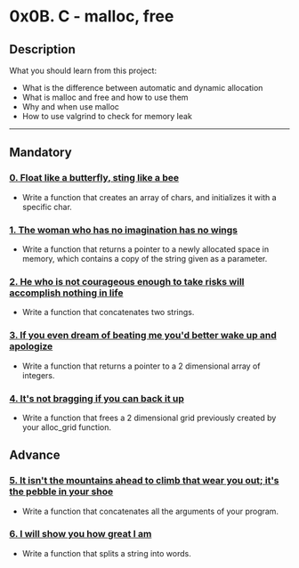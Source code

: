 # 0x0B. C - malloc, free

## Description
What you should learn from this project:
* What is the difference between automatic and dynamic allocation
* What is malloc and free and how to use them
* Why and when use malloc
* How to use valgrind to check for memory leak
---
## Mandatory

### [0. Float like a butterfly, sting like a bee](./0-create_array.c)
* Write a function that creates an array of chars, and initializes it with a specific char.

### [1. The woman who has no imagination has no wings](./1-strdup.c)
* Write a function that returns a pointer to a newly allocated space in memory, which contains a copy of the string given as a parameter.

### [2. He who is not courageous enough to take risks will accomplish nothing in life](./2-str_concat.c)
* Write a function that concatenates two strings.

### [3. If you even dream of beating me you'd better wake up and apologize](./3-alloc_grid.c)
* Write a function that returns a pointer to a 2 dimensional array of integers.

### [4. It's not bragging if you can back it up](./4-free_grid.c)
* Write a function that frees a 2 dimensional grid previously created by your alloc_grid function.

## Advance

### [5. It isn't the mountains ahead to climb that wear you out; it's the pebble in your shoe](./100-argstostr.c)
* Write a function that concatenates all the arguments of your program.

### [6. I will show you how great I am](./101-strtow.c)
* Write a function that splits a string into words.


